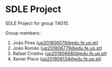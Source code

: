 # SDLE Project

SDLE Project for group T4G15.

Group members:

1. João Pires (up201806079@edu.fe.up.pt)
2. João Romão (up201806779@edu.fe.up.pt)
3. Rafael Cristino (up201806680@edu.fe.up.pt)
4. Xavier Pisco (up201806134@edu.fe.up.pt)